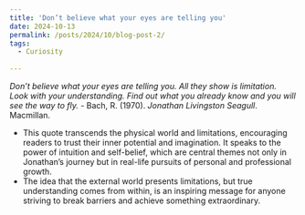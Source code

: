 ```yaml
---
title: 'Don’t believe what your eyes are telling you'
date: 2024-10-13
permalink: /posts/2024/10/blog-post-2/
tags:
  - Curiosity
 
---
```


*Don’t believe what your eyes are telling you. All they show is limitation. Look with your understanding. Find out what you already know and you will see the way to fly.* - Bach, R. (1970). *Jonathan Livingston Seagull*. Macmillan.


- This quote transcends the physical world and limitations, encouraging readers to trust their inner potential and imagination. It speaks to the power of intuition and self-belief, which are central themes not only in Jonathan’s journey but in real-life pursuits of personal and professional growth.
- The idea that the external world presents limitations, but true understanding comes from within, is an inspiring message for anyone striving to break barriers and achieve something extraordinary.

